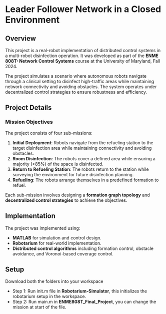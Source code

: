 # Leader Follower Network in a Closed Environment

## Overview
This project is a real-robot implementation of distributed control systems in a multi-robot disinfection operation. It was developed as part of the **ENME 808T: Network Control Systems** course at the University of Maryland, Fall 2024.

The project simulates a scenario where autonomous robots navigate through a clinical setting to disinfect high-traffic areas while maintaining network connectivity and avoiding obstacles. The system operates under decentralized control strategies to ensure robustness and efficiency.

## Project Details
### Mission Objectives
The project consists of four sub-missions:
1. **Initial Deployment**: Robots navigate from the refueling station to the target disinfection area while maintaining connectivity and avoiding obstacles.
2. **Room Disinfection**: The robots cover a defined area while ensuring a majority (>85%) of the space is disinfected.
3. **Return to Refueling Station**: The robots return to the station while surveying the environment for future disinfection planning.
4. **Refueling**: The robots arrange themselves in a predefined formation to refuel.

Each sub-mission involves designing a **formation graph topology** and **decentralized control strategies** to achieve the objectives.

## Implementation
The project was implemented using:
- **MATLAB** for simulation and control design.
- **Robotarium** for real-world implementation.
- **Distributed control algorithms** including formation control, obstacle avoidance, and Voronoi-based coverage control.

## Setup
Download both the folders into your workspace
- Step 1: Run init.m file in **Robotarium-Simulator**, this initializes the robotarium setup in the workspace.
- Step 2: Run main.m in **ENME808T_Final_Project**, you can change the mission at start of the file.
